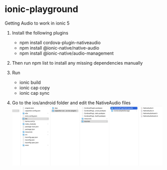 # ionic-playground
Getting Audio to work in ionic 5
1. Install the following plugins
    - npm install cordova-plugin-nativeaudio
    - npm install @ionic-native/native-audio
    - npm install @ionic-native/audio-management

2. Then run npm list to install any missing dependencies manually

3. Run
    - ionic build
    - ionic cap copy
    - ionic cap sync

4. Go to the ios/android folder and edit the NativeAudio files
![see readme-images/audio-fix-ionic5.png if image not displaying](readme-images/audio-fix-ionic5.png)
